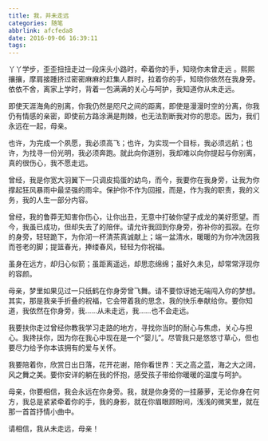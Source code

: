 ```yaml
---
title: 我，并未走远
categories: 随笔
abbrlink: afcfeda8
date: 2016-09-06 16:39:11
tags:
---
```

丫丫学步，歪歪扭扭走过一段床头小路时，牵着你的手，知晓你未曾走远 。熙熙攘攘，摩肩接踵挤过密密麻麻的赶集人群时，拉着你的手，知晓你依然在我身旁。依依不舍，离家上学时，背着一包满满的关心与呵护，我知道你从未走远。

即使天涯海角的别离，你我仍然是咫尺之间的距离，即使是漫漫时空的分离，你我仍有情感的亲密，即使前方路涂满是荆棘，也无法割断我对你的思恋。因为，我们永远在一起，母亲。

也许，为完成一个夙愿，我必须高飞；也许，为实现一个目标，我必须远航；也许，为找寻一份光明，我必须奔跑。就此向你道别，我却难以向你提起与你别离，真的很伤心，我不愿走远。
<!-- more -->

曾经，我是你宽大羽翼下一只调皮捣蛋的幼鸟，而今，我要你在我身旁，让我为你撑起狂风暴雨中最坚强的雨伞。保护你不作为回报，而是，作为我的职责，我的义务，我的人生一部分内容。

曾经，我的鲁莽无知害你伤心，让你出丑，无意中打破你望子成龙的美好愿望。而今，我虽已成功，但却失去了的陪伴。请允许我回到你身旁，弥补你的孤寂。在你的身旁，轻轻跪下，为你沏一杯清茶真诚献上；端一盆清水，暖暖的为你冲洗因我而苍老的脚；提篮春光，捧缕春风，轻轻为你祝福。

虽身在远方，却归心似箭；虽距离遥远，却思恋绵绵；虽好久未见，却常常浮现你的容颜。

母亲，梦里如果见过一只纸鹤在你身旁曾飞舞。请不要惊讶她无端闯入你的梦想。其实，那是我亲手折叠的祝福，它会带着我的思念，我的快乐奉献给你。要你知道，我依然在你身旁，我……从未走远，我……也不会走远。

我要扶你走过曾经你教我学习走路的地方，寻找你当时的耐心与焦虑，关心与担心。我搀扶你，因为你在我心中现在是一个“婴儿”。尽管我只是悠悠寸草心，但也要尽力给予你本该拥有的爱与关怀。

我要陪着你，欣赏日出日落，花开花谢，陪你看世界：天之高之蓝，海之大之阔，风之舞之美。要你安详的躺在我的怀抱，感受孩子带给你暖暖的温度与呵护。

母亲，你要相信，我会永远在你身旁。我，就是你身旁的一挂藤萝，无论你身在何方，我总是紧紧牵着你的手，我的身影，就在你眉眼顾盼间，浅浅的微笑里，就在那一首首抒情小曲中。

请相信，我从未走远，母亲！
